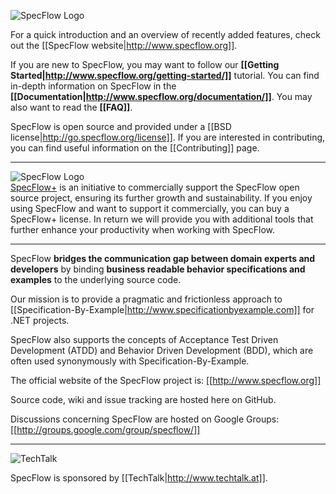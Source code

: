 ![SpecFlow Logo](http://specflow.org/media/specflow_logo.png)

For a quick introduction and an overview of recently added features, check out the [[SpecFlow website|http://www.specflow.org]].

If you are new to SpecFlow, you may want to follow our **[[Getting Started|http://www.specflow.org/getting-started/]]** tutorial. You can find in-depth information on SpecFlow in the **[[Documentation|http://www.specflow.org/documentation/]]**. You may also want to read the **[[FAQ]]**.

SpecFlow is open source and provided under a [[BSD license|http://go.specflow.org/license]]. If you are interested in contributing, you can find useful information on the [[Contributing]] page.

***

![SpecFlow Logo](http://specflow.org/media/specflowplus_logo.png)  
[SpecFlow+](http://www.specflow.org/plus) is an initiative to commercially support the SpecFlow open source project, ensuring its further growth and sustainability. If you enjoy using SpecFlow and want to support it commercially, you can buy a SpecFlow+ license. In return we will provide you with additional tools that further enhance your productivity when working with SpecFlow.

***

SpecFlow **bridges the communication gap between domain experts and developers** by binding **business readable behavior specifications and examples** to the underlying source code.

Our mission is to provide a pragmatic and frictionless approach to [[Specification-By-Example|http://www.specificationbyexample.com]] for .NET projects. 

SpecFlow also supports the concepts of Acceptance Test Driven Development (ATDD) and Behavior Driven Development (BDD), which are often used synonymously with Specification-By-Example.

The official website of the SpecFlow project is: [[http://www.specflow.org]]

Source code, wiki and issue tracking are hosted here on GitHub.

Discussions concerning SpecFlow are hosted on Google Groups: [[http://groups.google.com/group/specflow/]]

***

![TechTalk](http://lh5.ggpht.com/_X3kaawac_g4/SuDMbddPyNI/AAAAAAAAAqs/dpjkOHSKidw/techtalk.jpg?imgmax=800)

SpecFlow is sponsored by [[TechTalk|http://www.techtalk.at]].

